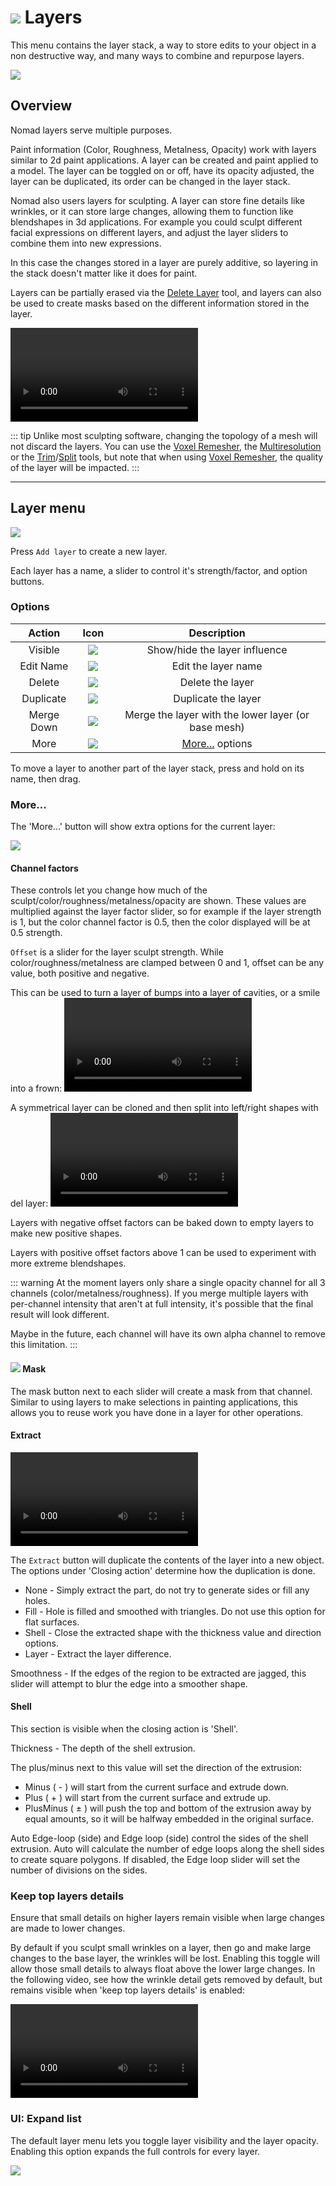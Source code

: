 # ![](./icons/layer.png) Layers 

This menu contains the layer stack, a way to store edits to your object in a non destructive way, and many ways to combine and repurpose layers.

![](./images/layers_overview.png) 

## Overview

Nomad layers serve multiple purposes.

Paint information (Color, Roughness, Metalness, Opacity) work with layers similar to 2d paint applications. A layer can be created and paint applied to a model. The layer can be toggled on or off, have its opacity adjusted, the layer can be duplicated, its order can be changed in the layer stack.

Nomad also users layers for sculpting. A layer can store fine details like wrinkles, or it can store large changes, allowing them to function like blendshapes in 3d applications. For example you could sculpt different facial expressions on different layers, and adjust the layer sliders to combine them into new expressions.

In this case the changes stored in a layer are purely additive, so layering in the stack doesn't matter like it does for paint.

Layers can be partially erased via the [Delete Layer](tools.md#delete-layer) tool, and layers can also be used to create masks based on the different information stored in the layer.

![](./videos/layer.mp4)

::: tip
Unlike most sculpting software, changing the topology of a mesh will not discard the layers. You can use the [Voxel Remesher](topology.md#voxel-remesher), the [Multiresolution](topology.md#multiresolution) or the [Trim](tools.md#trim)/[Split](tools.md#split) tools, but note that when using [Voxel Remesher](topology.md#voxel-remesher), the quality of the layer will be impacted.
:::

----

## Layer menu 

![](./images/layers_menu.png)

Press `Add layer` to create a new layer.

Each layer has a name, a slider to control it's strength/factor, and option buttons.

### Options

| Action       | Icon                        | Description                                         |
| :----------: | :-------------------------: | :-------------------------------------------------: |
| Visible      | ![](./icons/eye_open.png)   | Show/hide the layer influence                       |
| Edit Name    | ![](./icons/pencil.png)     | Edit the layer name                                 |
| Delete       | ![](./icons/trash.png)      | Delete the layer                                    |
| Duplicate    | ![](./icons/clone.png)      | Duplicate the layer                                 |
| Merge Down   | ![](./icons/merge_down.png) | Merge the layer with the lower layer (or base mesh) |
| More         | ![](./icons/more.png)       | [More...](#more) options                            |

To move a layer to another part of the layer stack, press and hold on its name, then drag.

### More...

The 'More...' button will show extra options for the current layer:

![](./images/layers_more.png) 

#### Channel factors

These controls let you change how much of the sculpt/color/roughness/metalness/opacity are shown. These values are multiplied against the layer factor slider, so for example if the layer strength is 1, but the color channel factor is 0.5, then the color displayed will be at 0.5 strength.

`Offset` is a slider for the layer sculpt strength. While color/roughness/metalness are clamped between 0 and 1, offset can be any value, both positive and negative. 

This can be used to turn a layer of bumps into a layer of cavities, or a smile into a frown:
![](./videos/layer_happysad.mp4)


A symmetrical layer can be cloned and then split into left/right shapes with del layer:
![](./videos/layer_leftright.mp4)

Layers with negative offset factors can be baked down to empty layers to make new positive shapes.

Layers with positive offset factors above 1 can be used to experiment with more extreme blendshapes.


::: warning
At the moment layers only share a single opacity channel for all 3 channels (color/metalness/roughness).
If you merge multiple layers with per-channel intensity that aren't at full intensity, it's possible that the final result will look different.

Maybe in the future, each channel will have its own alpha channel to remove this limitation.
:::


#### ![](./icons/tool_mask.png) Mask
The mask button next to each slider will create a mask from that channel. Similar to using layers to make selections in painting applications, this allows you to reuse work you have done in a layer for other operations.

#### Extract

![](./videos/layer_shell.mp4)

The `Extract` button will duplicate the contents of the layer into a new object. The options under 'Closing action' determine how the duplication is done.

* None - Simply extract the part, do not try to generate sides or fill any holes.
* Fill - Hole is filled and smoothed with triangles. Do not use this option for flat surfaces.
* Shell - Close the extracted shape with the thickness value and direction options.
* Layer - Extract the layer difference.

Smoothness - If the edges of the region to be extracted are jagged, this slider will attempt to blur the edge into a smoother shape. 

#### Shell
This section is visible when the closing action is 'Shell'. 

Thickness - The depth of the shell extrusion. 

The plus/minus next to this value will set the direction of the extrusion:
* Minus ( - ) will start from the current surface and extrude down. 
* Plus ( + ) will start from the current surface and extrude up.
* PlusMinus ( ± ) will push the top and bottom of the extrusion away by equal amounts, so it will be halfway embedded in the original surface.

Auto Edge-loop (side) and Edge loop (side) control the sides of the shell extrusion. Auto will calculate the number of edge loops along the shell sides to create square polygons. If disabled, the Edge loop slider will set the number of divisions on the sides.

### Keep top layers details

Ensure that small details on higher layers remain visible when large changes are made to lower changes.

By default if you sculpt small wrinkles on a layer, then go and make large changes to the base layer, the wrinkles will be lost. Enabling this toggle will allow those small details to always float above the lower large changes. In the following video, see how the wrinkle detail gets removed by default, but remains visible when 'keep top layers details' is enabled:

![](./videos/layers_details.mp4)


### UI: Expand list

The default layer menu lets you toggle layer visibility and the layer opacity. Enabling this option expands the full controls for every layer.

![](./images/layers_expand.png)
